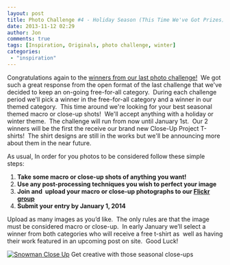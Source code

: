 ```yaml
---
layout: post
title: Photo Challenge #4 - Holiday Season (This Time We've Got Prizes)
date: 2013-11-12 02:29
author: Jon
comments: true
tags: [Inspiration, Originals, photo challenge, winter]
categories:
 - "inspiration"
---
```

Congratulations again to the <a title="Announcing the Winners of Photo Challenge 3" href="http://thecloseupproject.com/announcing-the-winners-of-photo-challenge-3/">winners from our last photo challenge!</a>  We got such a great response from the open format of the last challenge that we've decided to keep an on-going free-for-all category.  During each challenge period we'll pick a winner in the free-for-all category and a winner in our themed category.  This time around we're looking for your best seasonal themed macro or close-up shots!  We'll accept anything with a holiday or winter theme.  The challenge will run from now until January 1st.  Our 2 winners will be the first the receive our brand new Close-Up Project T-shirts!  The shirt designs are still in the works but we'll be announcing more about them in the near future.
<p id="aeaoofnhgocdbnbeljkmbjdmhbcokfdb-mousedown">As usual, In order for you photos to be considered follow these simple steps:</p>

<ol>
	<li><strong>Take some macro or close-up shots of anything you want!</strong></li>
	<li><strong>Use any post-processing techniques you wish to perfect your image</strong></li>
	<li><strong>Join and  upload your macro or close-up photographs to our <a href="http://www.flickr.com/groups/thecloseupproject/" target="_blank">Flickr group</a></strong></li>
	<li><strong>Submit your entry by January 1, 2014</strong></li>
</ol>
Upload as many images as you’d like.  The only rules are that the image must be considered macro or close-up.  In early January we’ll select a winner from both categories who will receive a free t-shirt as  well as having their work featured in an upcoming post on site.  Good Luck!

<p class="post-image"><a href="http://thecloseupproject.com/wp-content/uploads/2013/11/20121229-IMG_9085.jpg"><img class="size-full wp-image-699" alt="Snowman Close Up" src="http://thecloseupproject.com/wp-content/uploads/2013/11/20121229-IMG_9085.jpg" /></a> Get creative with those seasonal close-ups</p>
